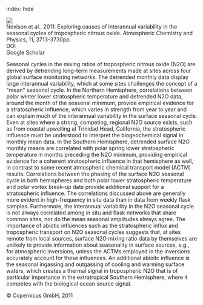 index: hide

<div class="Citation">
    <div class="Citation-thumb CitationThumb-linked"  data-href="https://doi.org/10.5194/acp-11-3713-2011">
      <img src="https://static.claimspace.cloud/climate-study-static/refs/thumbs/2/Nevison_et_al_2011-thumb.png" />
    </div>

  <div class="Citation-body">
    <div class="Citation-text">Nevison et al., 2011: Exploring causes of interannual variability in the seasonal cycles of tropospheric nitrous oxide. <span class="Article-journal">Atmospheric Chemistry and Physics, </span><span class="Article-volume">11, </span>3713-3730pp.</div>
    <div class="Citation-links">
      <div class="CitationLink" data-href="https://doi.org/10.5194/acp-11-3713-2011">
        <div class="CitationLink-icon CitationLink-Doi"></div>
        <div class="CitationLink-text">DOI</div>
      </div>
      <div class="CitationLink" data-href="https://scholar.google.com/scholar?q=10.5194/acp-11-3713-2011">
        <div class="CitationLink-icon CitationLink-Scholar"></div>
        <div class="CitationLink-text">Google Scholar</div>
      </div>
    </div>
  </div>
</div>

Seasonal cycles in the mixing ratios of tropospheric nitrous oxide (N2O) are derived by detrending long-term measurements made at sites across four global surface monitoring networks. The detrended monthly data display large interannual variability, which at some sites challenges the concept of a "mean" seasonal cycle. In the Northern Hemisphere, correlations between polar winter lower stratospheric temperature and detrended N2O data, around the month of the seasonal minimum, provide empirical evidence for a stratospheric influence, which varies in strength from year to year and can explain much of the interannual variability in the surface seasonal cycle. Even at sites where a strong, competing, regional N2O source exists, such as from coastal upwelling at Trinidad Head, California, the stratospheric influence must be understood to interpret the biogeochemical signal in monthly mean data. In the Southern Hemisphere, detrended surface N2O monthly means are correlated with polar spring lower stratospheric temperature in months preceding the N2O minimum, providing empirical evidence for a coherent stratospheric influence in that hemisphere as well, in contrast to some recent atmospheric chemical transport model (ACTM) results. Correlations between the phasing of the surface N2O seasonal cycle in both hemispheres and both polar lower stratospheric temperature and polar vortex break-up date provide additional support for a stratospheric influence. The correlations discussed above are generally more evident in high-frequency in situ data than in data from weekly flask samples. Furthermore, the interannual variability in the N2O seasonal cycle is not always correlated among in situ and flask networks that share common sites, nor do the mean seasonal amplitudes always agree. The importance of abiotic influences such as the stratospheric influx and tropospheric transport on N2O seasonal cycles suggests that, at sites remote from local sources, surface N2O mixing ratio data by themselves are unlikely to provide information about seasonality in surface sources, e.g., for atmospheric inversions, unless the ACTMs employed in the inversions accurately account for these influences. An additional abioitc influence is the seasonal ingassing and outgassing of cooling and warming surface waters, which creates a thermal signal in tropospheric N2O that is of particular importance in the extratropical Southern Hemisphere, where it competes with the biological ocean source signal.

<div class="Citation-copy">
&copy; Copernicus GmbH, 2011
</div>